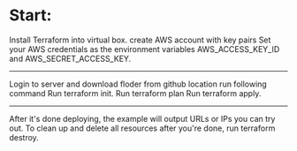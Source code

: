 Start:
======
Install Terraform into virtual box.
create AWS account with key pairs
Set your AWS credentials as the environment variables AWS_ACCESS_KEY_ID and AWS_SECRET_ACCESS_KEY.
*************************
Login to server and download floder from github location run following command
Run terraform init.
Run terraform plan
Run terraform apply.
*************************
After it's done deploying, the example will output URLs or IPs you can try out.
To clean up and delete all resources after you're done, run terraform destroy.
